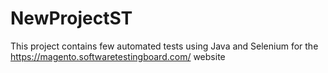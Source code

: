 # NewProjectST
This project contains few automated tests using Java and Selenium for the https://magento.softwaretestingboard.com/ website

